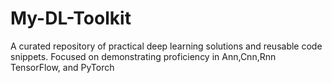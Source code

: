# My-DL-Toolkit
A curated repository of practical deep learning solutions and reusable code snippets. Focused on demonstrating proficiency in Ann,Cnn,Rnn TensorFlow, and PyTorch

